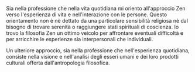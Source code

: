 Sia nella professione che nella vita quotidiana mi oriento all'approccio Zen verso l'esperienza di vita e nell'interazione con le persone. Questo orientamento non è nè dettato da una particolare sensibilità religiosa nè dal bisogno di trovare serenità o raggiungere stati spirituali di coscienza. Io trovo la filosofia Zen un ottimo veicolo per affrontare eventuali difficoltà e per arricchire le esperienze sia interpersonali che individuali.

Un ulteriore approccio, sia nella professione che nell'esperienza quotidiana, consiste nella visione e nell'analisi degli esseri umani e dei loro prodotti culturali  offerta dall'antropologia filosofica. 